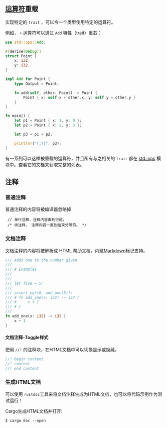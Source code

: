 


## [运算符](base.md#运算符)重载


实现特定的 `trait` ，可以令一个类型使用特定的运算符。

例如， `+` 运算符可以通过 `Add` 特性（trait）重载：

```rust
use std::ops::Add;

#[derive(Debug)]
struct Point {
    x: i32,
    y: i32,
}

impl Add for Point {
    type Output = Point;

    fn add(self, other: Point) -> Point {
        Point { x: self.x + other.x, y: self.y + other.y }
    }
}

fn main() {
    let p1 = Point { x: 1, y: 0 };
    let p2 = Point { x: 2, y: 3 };

    let p3 = p1 + p2;

    println!("{:?}", p3);
}
```

有一系列可以这样被重载的运算符，并且所有与之相关的 `trait` 都在 [std::ops](http://doc.rust-lang.org/stable/std/ops/) 模块中。查看它的文档来获取完整的列表。





## 注释

### 普通注释

普通注释的内容将被编译器忽略掉

```
 // 单行注释，注释内容直到行尾。
 /* 块注释， 注释内容一直到结束分隔符。 */
```


### 文档注释

文档注释的内容将被解析成 HTML 帮助文档，内建[Markdown](http://en.wikipedia.org/wiki/Markdown)标记支持。

```rust
/// Adds one to the number given.
///
/// # Examples
///
/// 
/// let five = 5;
///
/// assert_eq!(6, add_one(5));
/// # fn add_one(x: i32) -> i32 {
/// #     x + 1
/// # }
/// 
fn add_one(x: i32) -> i32 {
    x + 1
}
```

#### 文档注释-Toggle样式


使用 `//!` 的注释块，在HTML文档中可以切换显示或隐藏。

```rust
//! begin content
//! content
//! end content
```



### 生成HTML文档

可以使用 `rustdoc`工具来将文档注释生成为HTML文档，也可以将代码示例作为测试运行！

Cargo生成HTML文档并打开:

```
$ cargo doc --open
```
